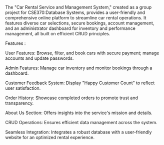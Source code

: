The "Car Rental Service and Management System," created as a group project for CSE370:Database Systems, provides a user-friendly and comprehensive online platform to streamline car rental operations. It features diverse car selections, secure bookings, account management, and an administrator dashboard for inventory and performance management, all built on efficient CRUD principles.

Features :

User Features: Browse, filter, and book cars with secure payment; manage accounts and update passwords.

Admin Features: Manage car inventory and monitor bookings through a dashboard.

Customer Feedback System: Display "Happy Customer Count" to reflect user satisfaction.

Order History: Showcase completed orders to promote trust and transparency.

About Us Section: Offers insights into the service's mission and details.

CRUD Operations: Ensures efficient data management across the system.

Seamless Integration: Integrates a robust database with a user-friendly website for an optimized rental experience.


